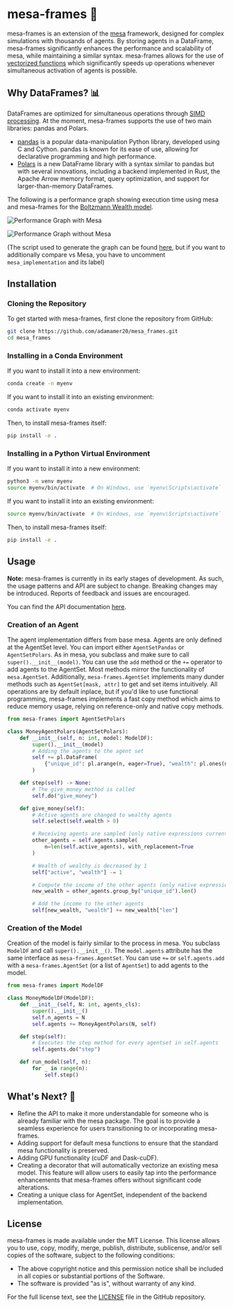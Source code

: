 # mesa-frames 🚀

mesa-frames is an extension of the [mesa](https://github.com/projectmesa/mesa) framework, designed for complex simulations with thousands of agents. By storing agents in a DataFrame, mesa-frames significantly enhances the performance and scalability of mesa, while maintaining a similar syntax. mesa-frames allows for the use of [vectorized functions](https://stackoverflow.com/a/1422198) which significantly speeds up operations whenever simultaneous activation of agents is possible.

## Why DataFrames? 📊

DataFrames are optimized for simultaneous operations through [SIMD processing](https://en.wikipedia.org/wiki/Single_instruction,_multiple_data). At the moment, mesa-frames supports the use of two main libraries: pandas and Polars.

- [pandas](https://pandas.pydata.org/) is a popular data-manipulation Python library, developed using C and Cython. pandas is known for its ease of use, allowing for declarative programming and high performance.
- [Polars](https://pola.rs/) is a new DataFrame library with a syntax similar to pandas but with several innovations, including a backend implemented in Rust, the Apache Arrow memory format, query optimization, and support for larger-than-memory DataFrames.

The following is a performance graph showing execution time using mesa and mesa-frames for the [Boltzmann Wealth model](https://mesa.readthedocs.io/en/stable/tutorials/intro_tutorial.html).

![Performance Graph with Mesa](https://github.com/adamamer20/mesa_frames/blob/main/examples/boltzmann_wealth/boltzmann_with_mesa.png)

![Performance Graph without Mesa](https://github.com/adamamer20/mesa_frames/blob/main/examples/boltzmann_wealth/boltzmann_no_mesa.png)

(The script used to generate the graph can be found [here](https://github.com/adamamer20/mesa_frames/blob/main/examples/boltzmann_wealth/performance_plot.py), but if you want to additionally compare vs Mesa, you have to uncomment `mesa_implementation` and its label)

## Installation

### Cloning the Repository

To get started with mesa-frames, first clone the repository from GitHub:

```bash
git clone https://github.com/adamamer20/mesa_frames.git
cd mesa_frames
```

### Installing in a Conda Environment

If you want to install it into a new environment:

```bash
conda create -n myenv
```

If you want to install it into an existing environment:

```bash
conda activate myenv
```

Then, to install mesa-frames itself:

```bash
pip install -e .
```

### Installing in a Python Virtual Environment

If you want to install it into a new environment:

```bash
python3 -m venv myenv
source myenv/bin/activate  # On Windows, use `myenv\Scripts\activate`
```

If you want to install it into an existing environment:

```bash
source myenv/bin/activate  # On Windows, use `myenv\Scripts\activate`
```

Then, to install mesa-frames itself:

```bash
pip install -e .
```

## Usage

**Note:** mesa-frames is currently in its early stages of development. As such, the usage patterns and API are subject to change. Breaking changes may be introduced. Reports of feedback and issues are encouraged.

You can find the API documentation [here](https://adamamer20.github.io/mesa-frames/api).

### Creation of an Agent

The agent implementation differs from base mesa. Agents are only defined at the AgentSet level. You can import either `AgentSetPandas` or `AgentSetPolars`. As in mesa, you subclass and make sure to call `super().__init__(model)`. You can use the `add` method or the `+=` operator to add agents to the AgentSet. Most methods mirror the functionality of `mesa.AgentSet`. Additionally, `mesa-frames.AgentSet` implements many dunder methods such as `AgentSet[mask, attr]` to get and set items intuitively. All operations are by default inplace, but if you'd like to use functional programming, mesa-frames implements a fast copy method which aims to reduce memory usage, relying on reference-only and native copy methods.

```python
from mesa-frames import AgentSetPolars

class MoneyAgentPolars(AgentSetPolars):
    def __init__(self, n: int, model: ModelDF):
        super().__init__(model)
        # Adding the agents to the agent set
        self += pl.DataFrame(
            {"unique_id": pl.arange(n, eager=True), "wealth": pl.ones(n, eager=True)}
        )

    def step(self) -> None:
        # The give_money method is called
        self.do("give_money")

    def give_money(self):
        # Active agents are changed to wealthy agents
        self.select(self.wealth > 0)

        # Receiving agents are sampled (only native expressions currently supported)
        other_agents = self.agents.sample(
            n=len(self.active_agents), with_replacement=True
        )

        # Wealth of wealthy is decreased by 1
        self["active", "wealth"] -= 1

        # Compute the income of the other agents (only native expressions currently supported)
        new_wealth = other_agents.group_by("unique_id").len()

        # Add the income to the other agents
        self[new_wealth, "wealth"] += new_wealth["len"]
```

### Creation of the Model

Creation of the model is fairly similar to the process in mesa. You subclass `ModelDF` and call `super().__init__()`. The `model.agents` attribute has the same interface as `mesa-frames.AgentSet`. You can use `+=` or `self.agents.add` with a `mesa-frames.AgentSet` (or a list of `AgentSet`) to add agents to the model.

```python
from mesa-frames import ModelDF

class MoneyModelDF(ModelDF):
    def __init__(self, N: int, agents_cls):
        super().__init__()
        self.n_agents = N
        self.agents += MoneyAgentPolars(N, self)

    def step(self):
        # Executes the step method for every agentset in self.agents
        self.agents.do("step")

    def run_model(self, n):
        for _ in range(n):
            self.step()
```

## What's Next? 🔮

- Refine the API to make it more understandable for someone who is already familiar with the mesa package. The goal is to provide a seamless experience for users transitioning to or incorporating mesa-frames.
- Adding support for default mesa functions to ensure that the standard mesa functionality is preserved.
- Adding GPU functionality (cuDF and Dask-cuDF).
- Creating a decorator that will automatically vectorize an existing mesa model. This feature will allow users to easily tap into the performance enhancements that mesa-frames offers without significant code alterations.
- Creating a unique class for AgentSet, independent of the backend implementation.

## License

mesa-frames is made available under the MIT License. This license allows you to use, copy, modify, merge, publish, distribute, sublicense, and/or sell copies of the software, subject to the following conditions:

- The above copyright notice and this permission notice shall be included in all copies or substantial portions of the Software.
- The software is provided "as is", without warranty of any kind.

For the full license text, see the [LICENSE](https://github.com/adamamer20/mesa_frames/blob/main/LICENSE) file in the GitHub repository.
